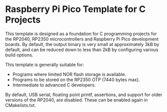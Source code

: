 # Raspberry Pi Pico Template for C Projects

This template is designed as a foundation for C programming projects for the RP2040, RP2350 microcontrollers and Raspberry Pi Pico development boards. By default, the output binary is very small at approximately 3kB by default, and can be reduced down to less than 2kB by configuring various build options.

This template is generally suitable for:

- Programs where limited NOR flash storage is available.
- Programs to be stored on the RP2350 OTP (7440 bytes max).
- Intermediate to advanced C developers.

By default, USB serial, floating point printf, assertions, and support for older versions of the RP2040, are disabled. These can be enabled again in CMakelists.txt.
